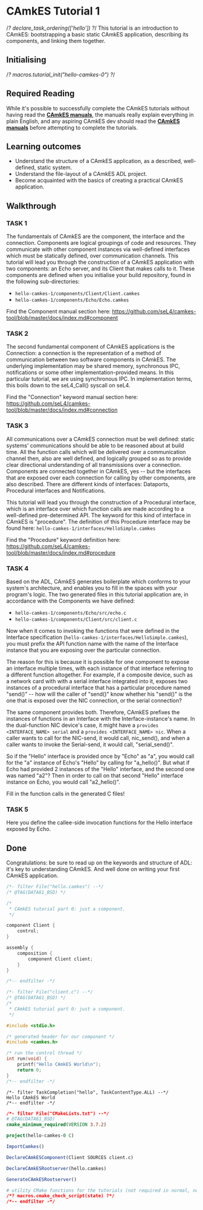 # CAmkES Tutorial 1
/*? declare_task_ordering(['hello']) ?*/
This tutorial is an introduction to
CAmkES: bootstrapping a basic static CAmkES application, describing its
components, and linking them together.


## Initialising

/*? macros.tutorial_init("hello-camkes-0") ?*/


## Required Reading
 While it's possible to successfully complete the
CAmkES tutorials without having read the
**[CAmkES manuals](https://github.com/seL4/camkes-tool/blob/master/docs/index.md)**, the manuals really explain everything in plain English,
and any aspiring CAmkES dev should read the
**[CAmkES manuals](https://github.com/seL4/camkes-tool/blob/master/docs/index.md)** before attempting to complete the tutorials.

## Learning outcomes


- Understand the structure of a CAmkES application, as a
        described, well-defined, static system.
- Understand the file-layout of a CAmkES ADL project.
- Become acquainted with the basics of creating a practical
        CAmkES application.

## Walkthrough

### TASK 1

The fundamentals of CAmkES are the
component, the interface and the connection. Components are logical
groupings of code and resources. They communicate with other component
instances via well-defined interfaces which must be statically defined,
over communication channels. This tutorial will lead you through the
construction of a CAmkES application with two components: an Echo
server, and its Client that makes calls to it. These components are
defined when you initialise your build repository, found in
the following sub-directories:

- `hello-camkes-1/components/Client/Client.camkes`
- `hello-camkes-1/components/Echo/Echo.camkes`

Find the Component manual section here:
<https://github.com/seL4/camkes-tool/blob/master/docs/index.md#component>

### TASK 2
 The second fundamental component of CAmkES applications
is the Connection: a connection is the representation of a method of
communication between two software components in CAmkES. The underlying
implementation may be shared memory, synchronous IPC, notifications or
some other implementation-provided means. In this particular tutorial,
we are using synchronous IPC. In implementation terms, this boils down
to the seL4_Call() syscall on seL4.

Find the "Connection" keyword manual section here:
<https://github.com/seL4/camkes-tool/blob/master/docs/index.md#connection>

### TASK 3
 All communications over a CAmkES connection must be well
defined: static systems' communications should be able to be reasoned
about at build time. All the function calls which will be delivered over
a communication channel then, also are well defined, and logically
grouped so as to provide clear directional understanding of all
transmissions over a connection. Components are connected together in
CAmkES, yes -- but the interfaces that are exposed over each connection
for calling by other components, are also described. There are different
kinds of interfaces: Dataports, Procedural interfaces and Notifications.

This tutorial will lead you through the construction of a Procedural
interface, which is an interface over which function calls are made
according to a well-defined pre-determined API. The keyword for this
kind of interface in CAmkES is "procedure". The definition of this
Procedure interface may be found here:
`hello-camkes-1/interfaces/HelloSimple.camkes`

Find the "Procedure" keyword definition here:
<https://github.com/seL4/camkes-tool/blob/master/docs/index.md#procedure>

### TASK 4
 Based on the ADL, CAmkES generates boilerplate which
conforms to your system's architecture, and enables you to fill in the
spaces with your program's logic. The two generated files in this
tutorial application are, in accordance with the Components we have
defined:

- `hello-camkes-1/components/Echo/src/echo.c`
- `hello-camkes-1/components/Client/src/client.c`

Now when it comes to invoking the functions that were defined in the
Interface specification
(`hello-camkes-1/interfaces/HelloSimple.camkes`),
you must prefix the API function name with the name of the Interface
instance that you are exposing over the particular connection.

The reason for this is because it is possible for one component to
expose an interface multiple times, with each instance of that interface
referring to a different function altogether. For example, if a
composite device, such as a network card with with a serial interface
integrated into it, exposes two instances of a procedural interface that
has a particular procedure named "send()" -- how will the caller of
"send()" know whether his "send()" is the one that is exposed over the
NIC connection, or the serial connection?

The same component provides both. Therefore, CAmkES prefixes the
instances of functions in an Interface with the Interface-instance's
name. In the dual-function NIC device's case, it might have a
`provides <INTERFACE_NAME> serial` and a `provides <INTERFACE_NAME> nic`.
When a caller wants to call for the NIC-send, it would call,
nic_send(), and when a caller wants to invoke the Serial-send, it would
call, "serial_send()".

So if the "Hello" interface is provided once by "Echo" as "a", you would
call for the "a" instance of Echo's "Hello" by calling for "a_hello()".
But what if Echo had provided 2 instances of the "Hello" interface, and
the second one was named "a2"? Then in order to call on that second
"Hello" interface instance on Echo, you would call "a2_hello()".

Fill in the function calls in the generated C files!

### TASK 5
 Here you define the callee-side invocation functions for
the Hello interface exposed by Echo.

## Done
 Congratulations: be sure to read up on the keywords and
structure of ADL: it's key to understanding CAmkES. And well done on
writing your first CAmkES application.

```c
/*- filter File("hello.camkes") --*/
/* @TAG(DATA61_BSD) */

/*
 * CAmkES tutorial part 0: just a component.
 */

component Client {
    control;
}

assembly {
    composition {
        component Client client;
    }
}

/*-- endfilter -*/
```

```c
/*- filter File("client.c") --*/
/* @TAG(DATA61_BSD) */
/*
 * CAmkES tutorial part 0: just a component.
 */

#include <stdio.h>

/* generated header for our component */
#include <camkes.h>

/* run the control thread */
int run(void) {
    printf("Hello CAmkES World\n");
    return 0;
}
/*-- endfilter -*/
```

```
/*- filter TaskCompletion("hello", TaskContentType.ALL) --*/
Hello CAmkES World
/*-- endfilter -*/
```


```cmake
/*- filter File("CMakeLists.txt") --*/
# @TAG(DATA61_BSD)
cmake_minimum_required(VERSION 3.7.2)

project(hello-camkes-0 C)

ImportCamkes()

DeclareCAmkESComponent(Client SOURCES client.c)

DeclareCAmkESRootserver(hello.camkes)

GenerateCAmkESRootserver()

# utility CMake functions for the tutorials (not required in normal, non-tutorial applications) 
/*? macros.cmake_check_script(state) ?*/
/*-- endfilter -*/
```
